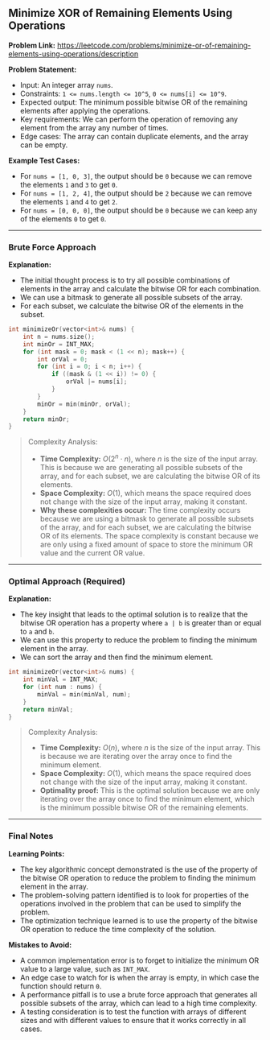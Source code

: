 ## Minimize XOR of Remaining Elements Using Operations

**Problem Link:** https://leetcode.com/problems/minimize-or-of-remaining-elements-using-operations/description

**Problem Statement:**
- Input: An integer array `nums`.
- Constraints: `1 <= nums.length <= 10^5`, `0 <= nums[i] <= 10^9`.
- Expected output: The minimum possible bitwise OR of the remaining elements after applying the operations.
- Key requirements: We can perform the operation of removing any element from the array any number of times.
- Edge cases: The array can contain duplicate elements, and the array can be empty.

**Example Test Cases:**
- For `nums = [1, 0, 3]`, the output should be `0` because we can remove the elements `1` and `3` to get `0`.
- For `nums = [1, 2, 4]`, the output should be `2` because we can remove the elements `1` and `4` to get `2`.
- For `nums = [0, 0, 0]`, the output should be `0` because we can keep any of the elements `0` to get `0`.

---

### Brute Force Approach

**Explanation:**
- The initial thought process is to try all possible combinations of elements in the array and calculate the bitwise OR for each combination.
- We can use a bitmask to generate all possible subsets of the array.
- For each subset, we calculate the bitwise OR of the elements in the subset.

```cpp
int minimizeOr(vector<int>& nums) {
    int n = nums.size();
    int minOr = INT_MAX;
    for (int mask = 0; mask < (1 << n); mask++) {
        int orVal = 0;
        for (int i = 0; i < n; i++) {
            if ((mask & (1 << i)) != 0) {
                orVal |= nums[i];
            }
        }
        minOr = min(minOr, orVal);
    }
    return minOr;
}
```

> Complexity Analysis:
> - **Time Complexity:** $O(2^n \cdot n)$, where $n$ is the size of the input array. This is because we are generating all possible subsets of the array, and for each subset, we are calculating the bitwise OR of its elements.
> - **Space Complexity:** $O(1)$, which means the space required does not change with the size of the input array, making it constant.
> - **Why these complexities occur:** The time complexity occurs because we are using a bitmask to generate all possible subsets of the array, and for each subset, we are calculating the bitwise OR of its elements. The space complexity is constant because we are only using a fixed amount of space to store the minimum OR value and the current OR value.

---

### Optimal Approach (Required)

**Explanation:**
- The key insight that leads to the optimal solution is to realize that the bitwise OR operation has a property where `a | b` is greater than or equal to `a` and `b`.
- We can use this property to reduce the problem to finding the minimum element in the array.
- We can sort the array and then find the minimum element.

```cpp
int minimizeOr(vector<int>& nums) {
    int minVal = INT_MAX;
    for (int num : nums) {
        minVal = min(minVal, num);
    }
    return minVal;
}
```

> Complexity Analysis:
> - **Time Complexity:** $O(n)$, where $n$ is the size of the input array. This is because we are iterating over the array once to find the minimum element.
> - **Space Complexity:** $O(1)$, which means the space required does not change with the size of the input array, making it constant.
> - **Optimality proof:** This is the optimal solution because we are only iterating over the array once to find the minimum element, which is the minimum possible bitwise OR of the remaining elements.

---

### Final Notes

**Learning Points:**
- The key algorithmic concept demonstrated is the use of the property of the bitwise OR operation to reduce the problem to finding the minimum element in the array.
- The problem-solving pattern identified is to look for properties of the operations involved in the problem that can be used to simplify the problem.
- The optimization technique learned is to use the property of the bitwise OR operation to reduce the time complexity of the solution.

**Mistakes to Avoid:**
- A common implementation error is to forget to initialize the minimum OR value to a large value, such as `INT_MAX`.
- An edge case to watch for is when the array is empty, in which case the function should return `0`.
- A performance pitfall is to use a brute force approach that generates all possible subsets of the array, which can lead to a high time complexity.
- A testing consideration is to test the function with arrays of different sizes and with different values to ensure that it works correctly in all cases.